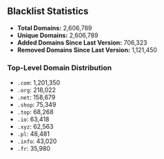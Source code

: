## Blacklist Statistics

- **Total Domains:** 2,606,789
- **Unique Domains:** 2,606,789
- **Added Domains Since Last Version:** 706,323
- **Removed Domains Since Last Version:** 1,121,450

### Top-Level Domain Distribution

-  `.com`: 1,201,350
-  `.org`: 218,022
-  `.net`: 158,679
-  `.shop`: 75,349
-  `.top`: 68,268
-  `.io`: 63,418
-  `.xyz`: 62,563
-  `.pl`: 48,481
-  `.info`: 43,020
-  `.fr`: 35,980
